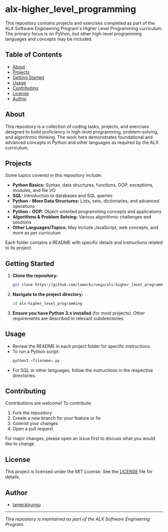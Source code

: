 # alx-higher_level_programming

This repository contains projects and exercises completed as part of the ALX Software Engineering Program's Higher Level Programming curriculum. The primary focus is on Python, but other high-level programming languages and concepts may be included.

## Table of Contents

- [About](#about)
- [Projects](#projects)
- [Getting Started](#getting-started)
- [Usage](#usage)
- [Contributing](#contributing)
- [License](#license)
- [Author](#author)

## About

This repository is a collection of coding tasks, projects, and exercises designed to build proficiency in high-level programming, problem-solving, and algorithmic thinking. The work here demonstrates foundational and advanced concepts in Python and other languages as required by the ALX curriculum.

## Projects

Some topics covered in this repository include:

- **Python Basics:** Syntax, data structures, functions, OOP, exceptions, modules, and file I/O
- **SQL:** Introduction to databases and SQL queries
- **Python - More Data Structures:** Lists, sets, dictionaries, and advanced operations
- **Python - OOP:** Object-oriented programming concepts and applications
- **Algorithms & Problem Solving:** Various algorithmic challenges and solutions
- **Other Languages/Topics:** May include JavaScript, web concepts, and more as per curriculum

Each folder contains a README with specific details and instructions related to its project.

## Getting Started

1. **Clone the repository:**
    ```bash
    git clone https://github.com/lameckirungu/alx-higher_level_programming.git
    ```
2. **Navigate to the project directory:**
    ```bash
    cd alx-higher_level_programming
    ```
3. **Ensure you have Python 3.x installed** (for most projects). Other requirements are described in relevant subdirectories.

## Usage

- Review the README in each project folder for specific instructions.
- To run a Python script:
    ```bash
    python3 <filename>.py
    ```
- For SQL or other languages, follow the instructions in the respective directories.

## Contributing

Contributions are welcome! To contribute:
1. Fork the repository
2. Create a new branch for your feature or fix
3. Commit your changes
4. Open a pull request

For major changes, please open an issue first to discuss what you would like to change.

## License

This project is licensed under the MIT License. See the [LICENSE](LICENSE) file for details.

## Author

- [lameckirungu](https://github.com/lameckirungu)

---

*This repository is maintained as part of the ALX Software Engineering Program.*
